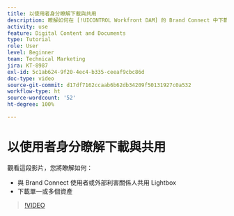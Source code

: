```yaml
---
title: 以使用者身分瞭解下載與共用
description: 瞭解如何在 [!UICONTROL Workfront DAM] 的 Brand Connect 中下載和共用 Lightbox 和資產。
activity: use
feature: Digital Content and Documents
type: Tutorial
role: User
level: Beginner
team: Technical Marketing
jira: KT-8987
exl-id: 5c1ab624-9f20-4ec4-b335-ceeaf9cbc86d
doc-type: video
source-git-commit: d17df7162ccaab6b62db34209f50131927c0a532
workflow-type: ht
source-wordcount: '52'
ht-degree: 100%

---
```


# 以使用者身分瞭解下載與共用

觀看這段影片，您將瞭解如何：

* 與 Brand Connect 使用者或外部利害關係人共用 Lightbox
* 下載單一或多個資產

>[!VIDEO](https://video.tv.adobe.com/v/335249/?quality=12&learn=on&enablevpops)
